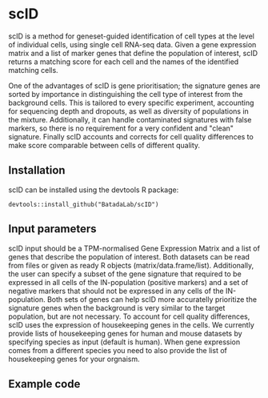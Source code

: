 # scID

scID is a method for geneset-guided identification of cell types at the level of individual cells, using single cell RNA-seq data.
Given a gene expression matrix and a list of marker genes that define the population of interest, scID returns a matching score for each cell and the names of the identified matching cells.

One of the advantages of scID is gene prioritisation; the signature genes are sorted by importance in distinguishing the cell type of interest from the background cells. 
This is tailored to every specific experiment, accounting for sequencing depth and dropouts, as well as diversity of populations in the mixture. 
Additionally, it can handle contaminated signatures with false markers, so there is no requirement for a very confident and "clean" signature.
Finally scID accounts and corrects for cell quality differences to make score comparable between cells of different quality.

## Installation
scID can be installed using the devtools R package:

```
devtools::install_github("BatadaLab/scID")
```

## Input parameters

scID input should be a TPM-normalised Gene Expression Matrix and a list of genes that describe the population of interest. Both datasets can be read from files or given as ready R objects (matrix/data.frame/list). Additionally, the user can specify a subset of the gene signature that required to be expressed in all cells of the IN-population (positive markers) and a set of negative markers that should not be expressed in any cells of the IN-population. Both sets of genes can help scID more accuratelly prioritize the signature genes when the background is very similar to the target population, but are not necessary. 
To account for cell quality differences, scID uses the expression of housekeeping genes in the cells. We currently provide lists of housekeeping genes for human and mouse datasets by specifying species as input (default is human). When gene expression comes from a different species you need to also provide the list of housekeeping genes for your orgnaism.

## Example code





